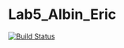 # Lab5_Albin_Eric
[![Build Status](https://travis-ci.org/herwineric/Lab5_Albin_Eric.svg?branch=master)](https://travis-ci.org/herwineric/Lab5_Albin_Eric)
